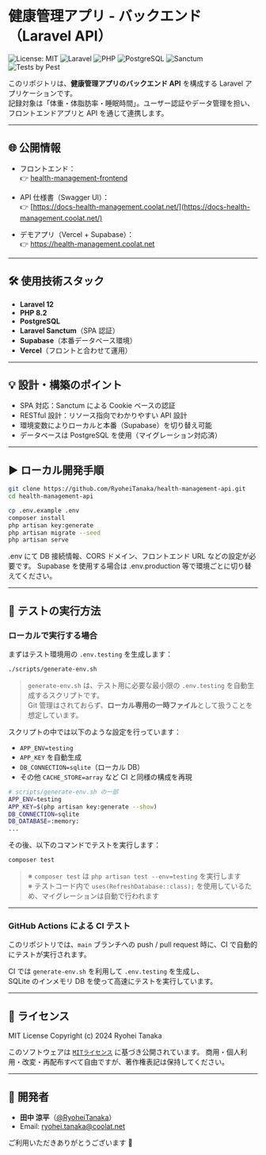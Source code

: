 # 健康管理アプリ - バックエンド（Laravel API）

![License: MIT](https://img.shields.io/badge/license-MIT-blue.svg)
![Laravel](https://img.shields.io/badge/Laravel-12.x-red?logo=laravel)
![PHP](https://img.shields.io/badge/PHP-8.2-blue?logo=php)
![PostgreSQL](https://img.shields.io/badge/Database-PostgreSQL-blue?logo=postgresql)
![Sanctum](https://img.shields.io/badge/Auth-Sanctum-orange)  
![Tests by Pest](https://github.com/RyoheiTanaka/health-management-api/actions/workflows/tests.yml/badge.svg?branch=main)

このリポジトリは、**健康管理アプリのバックエンド API** を構成する Laravel アプリケーションです。  
記録対象は「体重・体脂肪率・睡眠時間」。ユーザー認証やデータ管理を担い、フロントエンドアプリと API を通じて連携します。

---

## 🌐 公開情報

-   フロントエンド：  
    👉 [health-management-frontend](https://github.com/RyoheiTanaka/health-management-frontend)

-   API 仕様書（Swagger UI）：  
    👉 [https://docs-health-management.coolat.net/](https://docs-health-management.coolat.net/)

-   デモアプリ（Vercel + Supabase）：  
    👉 https://health-management.coolat.net

---

## 🛠 使用技術スタック

-   **Laravel 12**
-   **PHP 8.2**
-   **PostgreSQL**
-   **Laravel Sanctum**（SPA 認証）
-   **Supabase**（本番データベース環境）
-   **Vercel**（フロントと合わせて運用）

---

## 💡 設計・構築のポイント

-   SPA 対応：Sanctum による Cookie ベースの認証
-   RESTful 設計：リソース指向でわかりやすい API 設計
-   環境変数によりローカルと本番（Supabase）を切り替え可能
-   データベースは PostgreSQL を使用（マイグレーション対応済）

---

## ▶️ ローカル開発手順

```bash
git clone https://github.com/RyoheiTanaka/health-management-api.git
cd health-management-api

cp .env.example .env
composer install
php artisan key:generate
php artisan migrate --seed
php artisan serve
```

.env にて DB 接続情報、CORS ドメイン、フロントエンド URL などの設定が必要です。
Supabase を使用する場合は .env.production 等で環境ごとに切り替えてください。

---

## 🧪 テストの実行方法

### ローカルで実行する場合

まずはテスト環境用の `.env.testing` を生成します：

```bash
./scripts/generate-env.sh
```

> `generate-env.sh` は、テスト用に必要な最小限の `.env.testing` を自動生成するスクリプトです。  
> Git 管理はされておらず、**ローカル専用の一時ファイル**として扱うことを想定しています。

スクリプトの中では以下のような設定を行っています：

-   `APP_ENV=testing`
-   `APP_KEY` を自動生成
-   `DB_CONNECTION=sqlite`（ローカル DB）
-   その他 `CACHE_STORE=array` など CI と同様の構成を再現

```bash
# scripts/generate-env.sh の一部
APP_ENV=testing
APP_KEY=$(php artisan key:generate --show)
DB_CONNECTION=sqlite
DB_DATABASE=:memory:
...
```

その後、以下のコマンドでテストを実行します：

```bash
composer test
```

> ※ `composer test` は `php artisan test --env=testing` を実行します  
> ※ テストコード内で `uses(RefreshDatabase::class);` を使用しているため、マイグレーションは自動で行われます

---

### GitHub Actions による CI テスト

このリポジトリでは、`main` ブランチへの push / pull request 時に、CI で自動的にテストが実行されます。

CI では `generate-env.sh` を利用して `.env.testing` を生成し、  
SQLite のインメモリ DB を使って高速にテストを実行しています。

---

## 📄 ライセンス

MIT License
Copyright (c) 2024 Ryohei Tanaka

このソフトウェアは [`MITライセンス`](./LICENSE) に基づき公開されています。
商用・個人利用・改変・再配布すべて自由ですが、著作権表記は保持してください。

---

## 👤 開発者

-   **田中 涼平**（[@RyoheiTanaka](https://github.com/RyoheiTanaka)）
-   Email: [ryohei.tanaka@coolat.net](mailto:ryohei.tanaka@coolat.net)

ご利用いただきありがとうございます 🙌
